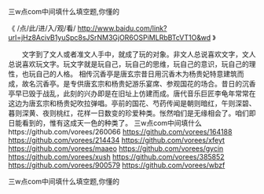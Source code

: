 
三w点com中间填什么填空题,你懂的




《 /点/此/进/入/观/看/ http://www.baidu.com/link?url=jHz8AcivB1yuSpc8sJSrNM3GjOR6OSPiMLRbBTcVT1O&wd 》




　　文字到了文人或者准文人手中，就成了玩的对象。非文人总说喜欢文字，文人总说喜欢玩文字。玩文字就是玩自己，玩自己的思维，玩自己的意识，玩自己的理性，也玩自己的人格。
相传沉香亭是唐玄宗昔日用沉香木为杨贵妃特意建筑而成，故名沉香亭。是专供唐玄宗和杨贵妃游乐宴席、参观国花的场合。昔日的沉香亭早已毁于战乱，此刻的兴办即是在旧址上仿建而成。唐代音乐巨匠李龟年常常在这边为唐玄宗和杨贵妃吹拉弹唱。亭前的国花、芍药传闻是朝则暗红，午则深碧、暮则深黄、夜则桃红，花样一日数变的珍爱种类。怅然咱们是无缘相会了。咱们即日能看到的，惟有这成天一色的种类了。
三w点com中间填什么https://github.com/vorees/260066
https://github.com/vorees/164188
https://github.com/vorees/214434
https://github.com/vorees/xfeyt
https://github.com/vorees/maaeo
https://github.com/vorees/gycin
https://github.com/vorees/xush
https://github.com/vorees/385852
https://github.com/vorees/900579
https://github.com/vorees/wbzf





三w点com中间填什么填空题,你懂的
